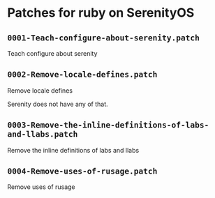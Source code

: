 # Patches for ruby on SerenityOS

## `0001-Teach-configure-about-serenity.patch`

Teach configure about serenity



## `0002-Remove-locale-defines.patch`

Remove locale defines

Serenity does not have any of that.

## `0003-Remove-the-inline-definitions-of-labs-and-llabs.patch`

Remove the inline definitions of labs and llabs


## `0004-Remove-uses-of-rusage.patch`

Remove uses of rusage


